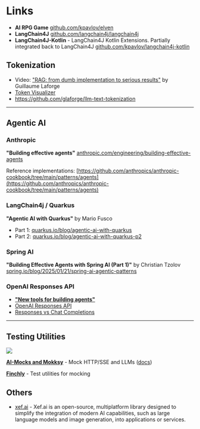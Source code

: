 # Links

- **AI RPG Game** [github.com/kpavlov/elven](https://github.com/kpavlov/elven)
- **LangChain4J** [github.com/langchain4j/langchain4j](https://github.com/langchain4j/langchain4j)
- **LangChain4J-Kotlin** - LangChain4J Kotlin Extensions. Partially integrated back to LangChain4J [github.com/kpavlov/langchain4j-kotlin](https://github.com/kpavlov/langchain4j-kotlin)


## Tokenization

- Video: ["RAG: from dumb implementation to serious results"](https://youtu.be/6_wUUYKBdE0) by Guillaume Laforge
- [Token Visualizer](https://tokens-lpj6s2duga-ew.a.run.app/)
- https://github.com/glaforge/llm-text-tokenization

---

## Agentic AI

### Anthropic

**"Building effective agents"** [anthropic.com/engineering/building-effective-agents](https://www.anthropic.com/engineering/building-effective-agents)

Reference
implementations: [https://github.com/anthropics/anthropic-cookbook/tree/main/patterns/agents](https://github.com/anthropics/anthropic-cookbook/tree/main/patterns/agents)

### LangChain4j / Quarkus

**"Agentic AI with Quarkus"** by Mario Fusco

- Part 1: [quarkus.io/blog/agentic-ai-with-quarkus](https://quarkus.io/blog/agentic-ai-with-quarkus/)
- Part 2: [quarkus.io/blog/agentic-ai-with-quarkus-p2](https://quarkus.io/blog/agentic-ai-with-quarkus-p2)

### Spring AI

**"Building Effective Agents with Spring AI (Part 1)"** by Christian
Tzolov [spring.io/blog/2025/01/21/spring-ai-agentic-patterns](https://spring.io/blog/2025/01/21/spring-ai-agentic-patterns)

### OpenAI Responses API

- [**"New tools for building agents"**](https://openai.com/index/new-tools-for-building-agents/)
- [OpenAI Responses API](https://platform.openai.com/docs/api-reference/responses)
- [Responses vs Chat Completions](https://platform.openai.com/docs/guides/responses-vs-chat-completions)

---

## Testing Utilities

![](https://kpavlov.github.io/ai-mocks/mokksy-logo.png)

[**AI-Mocks and Mokksy**](https://github.com/kpavlov/ai-mocks/) - Mock HTTP/SSE and
LLMs ([docs](https://kpavlov.github.io/ai-mocks/))

[**Finchly**](https://github.com/kpavlov/finchly) - Test utilities for mocking

## Others

- [xef.ai](https://xef.ai/) - Xef.ai is an open-source, multiplatform library designed to simplify the integration of modern AI capabilities, such as large language models and image generation, into applications or services. 
